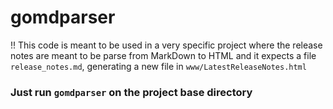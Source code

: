 # gomdparser

!! This code is meant to be used in a very specific project where the release notes are meant to be parse from MarkDown to HTML and it expects a file `release_notes.md`, generating a new file in `www/LatestReleaseNotes.html`

### Just run `gomdparser` on the project base directory
